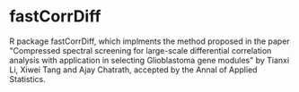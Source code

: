 # fastCorrDiff
R package fastCorrDiff, which implments the method proposed in the paper "Compressed spectral screening for large-scale differential correlation analysis with application in selecting Glioblastoma gene modules" by Tianxi Li, Xiwei Tang and Ajay Chatrath, accepted by the Annal of Applied Statistics.
